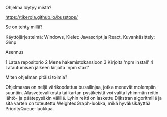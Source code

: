 Ohjelma löytyy mistä?

https://tikerola.github.io/busstops/

Se on tehty millä?

Käyttöjärjestelmä: Windows, Kielet: Javascript ja React, Kuvankäsittely: Gimp

Asennus

1 Lataa repositorio 2 Mene hakemistokansioon 3 Kirjoita 'npm install' 4 Latautumisen jälkeen kirjoita 'npm start'

Miten ohjelman pitäisi toimia?

Ohjelmassa on neljä värikoodattua bussilinjaa, jotka menevät molempiin suuntiin. Alasvetovalikosta tai kartan pysäkeistä voi valita lyhimmän reitin lähtö- ja päätepysäkin välillä. Lyhin reitti on laskettu Dijkstran algoritmillä ja sitä varten on toteutettu WeightedGraph-luokka, mikä hyväksikäyttää PriorityQueue-luokkaa.